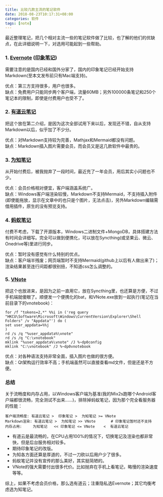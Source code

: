 ```yaml
---
title: 比较几款主流的笔记软件
date: 2018-08-23T10:17:31+08:00
categories: 软件
tags: [note]
---
```


最近整理笔记，把几个相对主流一些的笔记软件做了比较，也了解的他们的优缺点，在此详细说明一下，对选用可能起到一些帮助。

### 1. [Evernote](https://evernote.com/intl/zh-cn/) ([印象笔记](https://www.yinxiang.com/))

需要注意的是国内已经和国外分家了，国内的印象笔记已经开始支持Markdown(至本文发布前只有Mac端支持)。

优点：第三方支持很多，用户也很多。  
缺点：免费用户只能同步两个客户端，流量60MB；另外100000条笔记和250个笔记本的限制，即使是付费用户也受不了。

### 2. [有道云笔记](http://note.youdao.com/)

把这个放在第二介绍，是因为这次全部试用下来以后，发现还不错，自从支持Markdown以后，似乎加了不少分。

优点：对Markdown支持较为完善，Mathjax和Mermaid都没有问题。  
缺点：Markdown插入图片需要会员，而会员又是这几款软件中最贵的。<!--more-->

### 3. [为知笔记](http://www.wiz.cn/)

从开始付费后，被我抛弃了一段时间，最近充了一年会员，用后其实小问题也不少。

优点：会员价格相对便宜，客户端涵盖系统广。  
缺点：Windows客户端渲染较慢，Markdown不支持Mermaid，不支持插入附件(即使能拖放，显示在文章中的也只是个图片，无法点击)，另外Markdown编辑需借用插件，原生的没有预览支持。

### 4. [蚂蚁笔记](https://leanote.com/)

付费不考虑，下载了开源版本，Windows二进制文件+MongoDB，具体搭建方法有时间会详细写。完全可以做到便携化，可以放在Syncthing(或坚果云、微云、Onedrive等)里进行同步。

优点：暂时没有感觉有什么特别的优点。  
缺点：客户端半残废；网页端暂时不支持Mermaid(github上以后有人做出来了)；渲染结果甚至连行间距都很别扭，不知道css怎么调整的。

### 5. [VNote](https://tamlok.github.io/vnote/)

把这个也放进来，是因为之前一直用它，放在Syncthing里，也还算是方便，不过手机端就傻眼了。顺便发一个便携化的bat，和VNote.exe放到一起执行(笔记在当前目录下的vnotebook)：

```dos
for /f "tokens=2,*" %%i in ('reg query "HKCU\Software\Microsoft\Windows\CurrentVersion\Explorer\Shell Folders" /v "Appdata"') do (
set user_appdata=%%j
)
rd /s /q "%user_appdata%\vnote"
rd /s /q "C:\vnotebook"
mklink "%user_appdata%\vnote" /J %~dp0config
mklink "C:\vnotebook" /J %~dp0vnotebook
```

优点：对各种语法支持非常全面，插入图片也做的很方便。  
缺点：Qt架构运行效率不高；手机端虽然可以直接查看md文件，但是还是不方便。

### 总结

关于流畅度和内存占用，以Windows客户端为基准(我的Mix2s跑哪个Android客户端都很流畅，完全测试不出来……)，排除掉蚂蚁笔记，因为那个完全看服务器的性能：

```
客户端流畅度: 有道云笔记 >  印象笔记 >  为知笔记 >= VNote
Markdown渲染: 有道云笔记 >  为知笔记 >> VNote       # 印象笔记暂时还不支持
内存占用:     为知笔记   << 印象笔记 <= VNote    <  有道云笔记
```

- 有道云是最流畅的，在CPU占用100%的情况下，切换笔记及渲染也都非常快，但是后台服务相对较多。
- 期待印象笔记的改版。
- 为知各方面还算是厚道的，不过一刀砍以后用户少了很多。
- 蚂蚁笔记并没有宣传的那么美好，其实挺简陋的。
- VNote的强大需要付出很多代价。比如抛弃在手机上看笔记，略慢的渲染速度等等。

综上，如果不考虑会员价格，那么选有道云；注重隐私选Evernote；其它均衡考虑选为知笔记。
